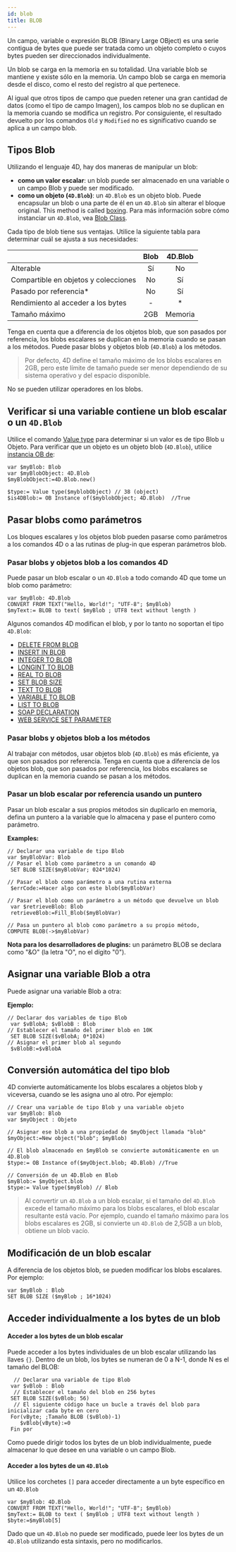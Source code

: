 ```yaml
---
id: blob
title: BLOB
---
```


Un campo, variable o expresión BLOB (Binary Large OBject) es una serie contigua de bytes que puede ser tratada como un objeto completo o cuyos bytes pueden ser direccionados individualmente.

Un blob se carga en la memoria en su totalidad. Una variable blob se mantiene y existe sólo en la memoria. Un campo blob se carga en memoria desde el disco, como el resto del registro al que pertenece.

Al igual que otros tipos de campo que pueden retener una gran cantidad de datos (como el tipo de campo Imagen), los campos blob no se duplican en la memoria cuando se modifica un registro. Por consiguiente, el resultado devuelto por los comandos `Old` y `Modified` no es significativo cuando se aplica a un campo blob.

## Tipos Blob

Utilizando el lenguaje 4D, hay dos maneras de manipular un blob:

- **como un valor escalar**: un blob puede ser almacenado en una variable o un campo Blob y puede ser modificado.
- **como un objeto (`4D.Blob`)**: un `4D.Blob` es un objeto blob. Puede encapsular un blob o una parte de él en un `4D.Blob` sin alterar el bloque original. This method is called [boxing](https://en.wikipedia.org/wiki/Object_type_\(object-oriented_programming\)#Boxing). Para más información sobre cómo instanciar un `4D.Blob`, vea [Blob Class](../API/BlobClass.md).

Cada tipo de blob tiene sus ventajas. Utilice la siguiente tabla para determinar cuál se ajusta a sus necesidades:

|                                      | Blob | 4D.Blob |
| ------------------------------------ | :--: | :---------------------: |
| Alterable                            |  Sí  |            No           |
| Compartible en objetos y colecciones |  No  |            Sí           |
| Pasado por referencia\*              |  No  |            Sí           |
| Rendimiento al acceder a los bytes   |   -  |            *            |
| Tamaño máximo                        |  2GB |         Memoria         |

Tenga en cuenta que a diferencia de los objetos blob, que son pasados por referencia, los blobs escalares se duplican en la memoria cuando se pasan a los métodos. Puede pasar blobs y objetos blob (`4D.Blob`) a los métodos.

> Por defecto, 4D define el tamaño máximo de los blobs escalares en 2GB, pero este límite de tamaño puede ser menor dependiendo de su sistema operativo y del espacio disponible.

No se pueden utilizar operadores en los blobs.

## Verificar si una variable contiene un blob escalar o un `4D.Blob`

Utilice el comando [Value type](https://doc.4d.com/4dv20/help/command/en/page1509.html) para determinar si un valor es de tipo Blob u Objeto.
Para verificar que un objeto es un objeto blob (`4D.Blob`), utilice [instancia OB de](https://doc.4d.com/4dv20/help/command/en/page1731.html):

```4d
var $myBlob: Blob
var $myBlobObject: 4D.Blob
$myBlobObject:=4D.Blob.new()

$type:= Value type($myblobObject) // 38 (object)
$is4DBlob:= OB Instance of($myblobObject; 4D.Blob)  //True
```

## Pasar blobs como parámetros

Los bloques escalares y los objetos blob pueden pasarse como parámetros a los comandos 4D o a las rutinas de plug-in que esperan parámetros blob.

### Pasar blobs y objetos blob a los comandos 4D

Puede pasar un blob escalar o un `4D.Blob` a todo comando 4D que tome un blob como parámetro:

```4d
var $myBlob: 4D.Blob
CONVERT FROM TEXT("Hello, World!"; "UTF-8"; $myBlob)
$myText:= BLOB to text( $myBlob ; UTF8 text without length )
```

Algunos comandos 4D modifican el blob, y por lo tanto no soportan el tipo `4D.Blob`:

- [DELETE FROM BLOB](https://doc.4d.com/4dv19/help/command/en/page560.html)
- [INSERT IN BLOB](https://doc.4d.com/4dv19/help/command/en/page559.html)
- [INTEGER TO BLOB](https://doc.4d.com/4dv19/help/command/en/page548.html)
- [LONGINT TO BLOB](https://doc.4d.com/4dv19/help/command/en/page550.html)
- [REAL TO BLOB](https://doc.4d.com/4dv19/help/command/en/page552.html)
- [SET BLOB SIZE](https://doc.4d.com/4dv19/help/command/en/page606.html)
- [TEXT TO BLOB](https://doc.4d.com/4dv19/help/command/en/page554.html)
- [VARIABLE TO BLOB](https://doc.4d.com/4dv19/help/command/en/page532.html)
- [LIST TO BLOB](https://doc.4d.com/4dv19/help/command/en/page556.html)
- [SOAP DECLARATION](https://doc.4d.com/4dv19/help/command/en/page782.html)
- [WEB SERVICE SET PARAMETER](https://doc.4d.com/4dv19/help/command/en/page777.html)

### Pasar blobs y objetos blob a los métodos

Al trabajar con métodos, usar objetos blob (`4D.Blob`) es más eficiente, ya que son pasados por referencia. Tenga en cuenta que a diferencia de los objetos blob, que son pasados por referencia, los blobs escalares se duplican en la memoria cuando se pasan a los métodos.

### Pasar un blob escalar por referencia usando un puntero

Pasar un blob escalar a sus propios métodos sin duplicarlo en memoria, defina un puntero a la variable que lo almacena y pase el puntero como parámetro.

**Examples:**

```4d
// Declarar una variable de tipo Blob
var $myBlobVar: Blob
// Pasar el blob como parámetro a un comando 4D
 SET BLOB SIZE($myBlobVar; 024*1024)
```

```4d
// Pasar el blob como parámetro a una rutina externa
 $errCode:=Hacer algo con este blob($myBlobVar)
```

```4d
// Pasar el blob como un parámetro a un método que devuelve un blob
 var $retrieveBlob: Blob
 retrieveBlob:=Fill_Blob($myBlobVar)
```

```4d
// Pasa un puntero al blob como parámetro a su propio método,
COMPUTE BLOB(->$myBlobVar)
```

**Nota para los desarrolladores de plugins:** un parámetro BLOB se declara como "&O" (la letra "O", no el dígito "0").

## Asignar una variable Blob a otra

Puede asignar una variable Blob a otra:

**Ejemplo:**

```4d
// Declarar dos variables de tipo Blob
 var $vBlobA; $vBlobB : Blob
// Establecer el tamaño del primer blob en 10K
 SET BLOB SIZE($vBlobA; 0*1024)
// Asignar el primer blob al segundo
 $vBlobB:=$vBlobA
```

## Conversión automática del tipo blob

4D convierte automáticamente los blobs escalares a objetos blob y viceversa, cuando se les asigna uno al otro. Por ejemplo:

```4d
// Crear una variable de tipo Blob y una variable objeto
var $myBlob: Blob
var $myObject : Objeto

// Asignar ese blob a una propiedad de $myObject llamada "blob"
$myObject:=New object("blob"; $myBlob)

// El blob almacenado en $myBlob se convierte automáticamente en un 4D.Blob
$type:= OB Instance of($myObject.blob; 4D.Blob) //True

// Conversión de un 4D.Blob en Blob
$myBlob:= $myObject.blob
$type:= Value type($myBlob) // Blob
```

> Al convertir un `4D.Blob` a un blob escalar, si el tamaño del `4D.Blob` excede el tamaño máximo para los blobs escalares, el blob escalar resultante está vacío.
> Por ejemplo, cuando el tamaño máximo para los blobs escalares es 2GB, si convierte un `4D.Blob` de 2,5GB a un blob, obtiene un blob vacío.

## Modificación de un blob escalar

A diferencia de los objetos blob, se pueden modificar los blobs escalares. Por ejemplo:

```4d
var $myBlob : Blob
SET BLOB SIZE ($myBlob ; 16*1024)
```

## Acceder individualmente a los bytes de un blob

#### Acceder a los bytes de un blob escalar

Puede acceder a los bytes individuales de un blob escalar utilizando las llaves `{}`. Dentro de un blob, los bytes se numeran de 0 a N-1, donde N es el tamaño del BLOB:

```4d
  // Declarar una variable de tipo Blob
 var $vBlob : Blob
  // Establecer el tamaño del blob en 256 bytes
 SET BLOB SIZE($vBlob; 56)
  // El siguiente código hace un bucle a través del blob para inicializar cada byte en cero
 For(vByte; ;Tamaño BLOB ($vBlob)-1)
    $vBlob{vByte}:=0
 Fin por
```

Como puede dirigir todos los bytes de un blob individualmente, puede almacenar lo que desee en una variable o un campo Blob.

#### Acceder a los bytes de un `4D.Blob`

Utilice los corchetes `[]` para acceder directamente a un byte específico en un `4D.Blob`

```4d
var $myBlob: 4D.Blob
CONVERT FROM TEXT("Hello, World!"; "UTF-8"; $myBlob)
$myText:= BLOB to text ( $myBlob ; UTF8 text without length )
$byte:=$myBlob[5]
```

Dado que un `4D.Blob` no puede ser modificado, puede leer los bytes de un `4D.Blob` utilizando esta sintaxis, pero no modificarlos.
